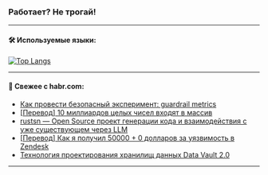 ### Работает? Не трогай!

---
<!--
#### 🛠️ Technical stack:

![Java](https://img.shields.io/badge/Java-informational?logo=Oracle&style=flat&logoColor=white&color=FF4500)
![Kotlin](https://img.shields.io/badge/Kotlin-informational?logo=Kotlin&style=flat&logoColor=white&color=774D97)
![TS](https://img.shields.io/badge/TypeScript-informational?logo=typeScript&style=flat&logoColor=black&color=017acc)
![Python](https://img.shields.io/badge/Python-informational?logo=Python&style=flat&logoColor=black&color=ffdd54) <br>
![Spring](https://img.shields.io/badge/Spring-informational?logo=Spring&style=flat&logoColor=white&color=6DB33F) 
![SpringBoot](https://img.shields.io/badge/SpringBoot-informational?logo=SpringBoot&style=flat&logoColor=white&color=6DB33F)
![Nest](https://img.shields.io/badge/NestJS-informational?logo=NestJS&style=flat&logoColor=white&color=E0234E) 
![NodeJS](https://img.shields.io/badge/NodeJS-informational?logo=node.js&style=flat&logoColor=white&color=70A760)<br>
![PostgreSQL](https://img.shields.io/badge/PostgreSQL-informational?logo=PostgreSQL&style=flat&logoColor=white&color=DAA520)
![MongoDB](https://img.shields.io/badge/MongoDB-informational?logo=MongoDB&style=flat&logoColor=white&color=870000)
![Apache](https://img.shields.io/badge/Apache-informational?logo=apache&style=flat&logoColor=white&color=f74e28)

___ 
-->

#### 🛠️ Используемые языки:

[![Top Langs](https://github-readme-stats-u2qms2cxw-advtsettinggmailcoms-projects.vercel.app/api/top-langs/?username=zloylis&langs_count=10&hide_title=true&title_color=e6edf3&size_weight=0.5&count_weight=0.5&layout=compact&hide_progress=true&hide_border=true&theme=dracula)](https://github.com/zloylis)

<!---


####  :octocat:&nbsp;&nbsp; Статистика:

![GitHub stats](https://github-readme-stats-u2qms2cxw-advtsettinggmailcoms-projects.vercel.app/api?username=zloylis&show_icons=true&hide_border=true&theme=dracula&title_color=e6edf3&include_all_commits=true&count_private=true&hide_rank=false&hide_title=true&rank_icon=github)
-->
---

#### 💬 Свежее с habr.com:

<!-- BLOG-POST-LIST:START -->
- [Как провести безопасный эксперимент: guardrail metrics](https://habr.com/ru/companies/otus/articles/850568/?utm_source=habrahabr&utm_medium=rss&utm_campaign=850568)
- [[Перевод] 10 миллиардов целых чисел входят в массив](https://habr.com/ru/companies/beget/articles/851200/?utm_source=habrahabr&utm_medium=rss&utm_campaign=851200)
- [rustsn — Open Source проект генерации кода и взаимодействия с уже существующем через LLM](https://habr.com/ru/articles/851170/?utm_source=habrahabr&utm_medium=rss&utm_campaign=851170)
- [[Перевод] Как я получил 50000 + 0 долларов за уязвимость в Zendesk](https://habr.com/ru/companies/ruvds/articles/851106/?utm_source=habrahabr&utm_medium=rss&utm_campaign=851106)
- [Технология проектирования хранилищ данных Data Vault 2.0](https://habr.com/ru/articles/850280/?utm_source=habrahabr&utm_medium=rss&utm_campaign=850280)
<!-- BLOG-POST-LIST:END -->

---
